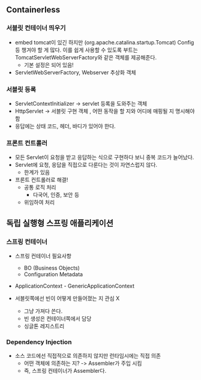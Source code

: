 ## Containerless

### 서블릿 컨테이너 띄우기

- embed tomcat이 있긴 하지만 (org.apache.catalina.startup.Tomcat) Config 등 챙겨야 할 게 많다.
  이를 쉽게 사용할 수 있도록 부트는 TomcatServletWebServerFactory와 같은 객체를 제공해준다.
    - 기본 설정은 되어 있음!
- ServletWebServerFactory, Webserver 추상화 객체

### 서블릿 등록

- ServletContextInitializer -> servlet 등록을 도와주는 객체
- HttpServlet -> 서블릿 구현 객체 , 어떤 동작을 할 지와 어디에 매핑될 지 명시해야함
- 응답에는 상태 코드, 헤더, 바디가 있어야 한다.

### 프론트 컨트롤러

- 모든 Servlet이 요청을 받고 응답하는 식으로 구현하다 보니 중복 코드가 늘어났다.
- Servlet에 요청, 응답을 직접으로 다룬다는 것이 자연스럽지 않다.
    - 한계가 있음
- 프론트 컨트롤러로 해결!
    - 공통 로직 처리
        - 다국어, 인증, 보안 등
    - 위임하여 처리

## 독립 실행형 스프링 애플리케이션

### 스프링 컨테이너

- 스프링 컨테이너 필요사항
    - BO (Business Objects)
    - Configuration Metadata

- ApplicationContext - GenericApplicationContext
- 서블릿쪽에선 빈이 어떻게 만들어졌는 지 관심 X
    - 그냥 가져다 쓴다.
    - 빈 생성은 컨테이너쪽에서 담당
    - 싱글톤 레지스트리

### Dependency Injection

- 소스 코드에선 직접적으로 의존하지 않지만 런타임시에는 직접 의존
    - 어떤 객체에 의존하는 지? -> Assembler가 주입 시킴
    - 즉, 스프링 컨테이너가 Assembler다.